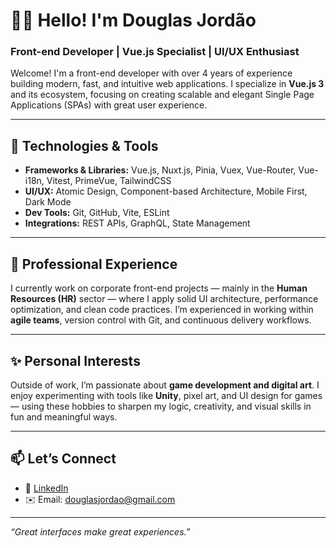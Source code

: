 # 👨‍💻 Hello! I'm Douglas Jordão

### Front-end Developer | Vue.js Specialist | UI/UX Enthusiast

Welcome! I'm a front-end developer with over 4 years of experience building modern, fast, and intuitive web applications. I specialize in **Vue.js 3** and its ecosystem, focusing on creating scalable and elegant Single Page Applications (SPAs) with great user experience.

---

## 🚀 Technologies & Tools
- **Frameworks & Libraries:** Vue.js, Nuxt.js, Pinia, Vuex, Vue-Router, Vue-i18n, Vitest, PrimeVue, TailwindCSS
- **UI/UX:** Atomic Design, Component-based Architecture, Mobile First, Dark Mode
- **Dev Tools:** Git, GitHub, Vite, ESLint
- **Integrations:** REST APIs, GraphQL, State Management

---

## 💼 Professional Experience
I currently work on corporate front-end projects — mainly in the **Human Resources (HR)** sector — where I apply solid UI architecture, performance optimization, and clean code practices. I’m experienced in working within **agile teams**, version control with Git, and continuous delivery workflows.

---

## ✨ Personal Interests
Outside of work, I’m passionate about **game development and digital art**. I enjoy experimenting with tools like **Unity**, pixel art, and UI design for games — using these hobbies to sharpen my logic, creativity, and visual skills in fun and meaningful ways.

---

## 📫 Let’s Connect
- 💼 [LinkedIn](https://www.linkedin.com/in/douglasjordao)
- ✉️ Email: douglasjordao@gmail.com

---

*“Great interfaces make great experiences.”*
